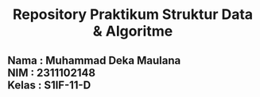<h1 align="center">Repository Praktikum Struktur Data & Algoritme</h1>

## Nama : Muhammad Deka Maulana</br> NIM : 2311102148</br> Kelas : S1IF-11-D
